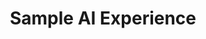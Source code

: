 ---
title: "Sample AI Experience"
image: "/uploads/project1.jpg"
video: "/uploads/project1.mov"
description: "An interactive AI-driven digital exhibition."
link: ""
---
